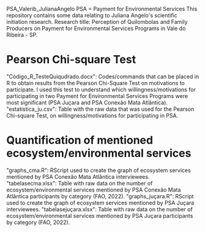 PSA_Valerib_JulianaAngelo
PSA = Payment for Environmental Services 
This repository contains some data relating to Juliana Angelo's scientific initiation research.
Research title: Perception of Quilombolas and Family Producers on Payment for Environmental Services Programs in Vale do Ribeira - SP.

# Pearson Chi-square Test
"Código_R_TesteQuiqudrado.docx": Codes/commands that can be placed in R to obtain results from the Pearson Chi-Square Test on motivations to participate. I used this test to understand which willingness/motivations for participating in two Payment for Environmental Services Programs were most significant (PSA Juçara and PSA Conexão Mata Atlântica).
"estatística_ju.csv": Table with the raw data that was used for the Pearson Chi-square Test, on willingness/motivations for participating in PSA.

# Quantification of mentioned ecosystem/environmental services
"graphs_cma.R": RScript used to create the graph of ecosystem services mentioned by PSA Conexão Mata Atlântica interviewees.
"tabelasecma.xlsx": Table with raw data on the number of ecosystem/environmental services mentioned by PSA Conexão Mata Atlântica participants by category (FAO, 2022).
"graphs_juçara.R": RScript used to create the graph of ecosystem services mentioned by PSA Juçara interviewees.
"tabelasejuçara.xlsx": Table with raw data on the number of ecosystem/environmental services mentioned by PSA Juçara participants by category (FAO, 2022).
